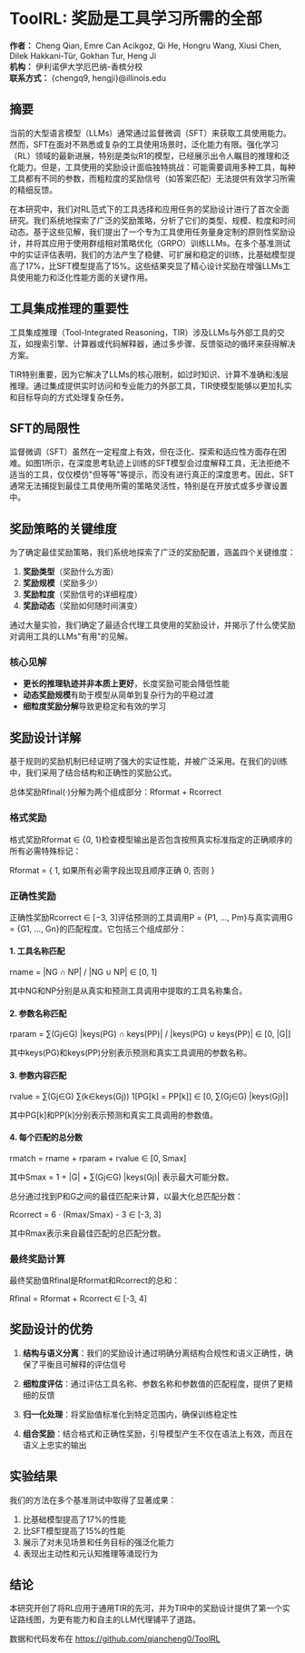 # ToolRL: 奖励是工具学习所需的全部

**作者：** Cheng Qian, Emre Can Acikgoz, Qi He, Hongru Wang, Xiusi Chen, Dilek Hakkani-Tür, Gokhan Tur, Heng Ji  
**机构：** 伊利诺伊大学厄巴纳-香槟分校  
**联系方式：** {chengq9, hengji}@illinois.edu

## 摘要

当前的大型语言模型（LLMs）通常通过监督微调（SFT）来获取工具使用能力。然而，SFT在面对不熟悉或复杂的工具使用场景时，泛化能力有限。强化学习（RL）领域的最新进展，特别是类似R1的模型，已经展示出令人瞩目的推理和泛化能力。但是，工具使用的奖励设计面临独特挑战：可能需要调用多种工具，每种工具都有不同的参数，而粗粒度的奖励信号（如答案匹配）无法提供有效学习所需的精细反馈。

在本研究中，我们对RL范式下的工具选择和应用任务的奖励设计进行了首次全面研究。我们系统地探索了广泛的奖励策略，分析了它们的类型、规模、粒度和时间动态。基于这些见解，我们提出了一个专为工具使用任务量身定制的原则性奖励设计，并将其应用于使用群组相对策略优化（GRPO）训练LLMs。在多个基准测试中的实证评估表明，我们的方法产生了稳健、可扩展和稳定的训练，比基础模型提高了17%，比SFT模型提高了15%。这些结果突显了精心设计奖励在增强LLMs工具使用能力和泛化性能方面的关键作用。

## 工具集成推理的重要性

工具集成推理（Tool-Integrated Reasoning，TIR）涉及LLMs与外部工具的交互，如搜索引擎、计算器或代码解释器，通过多步骤、反馈驱动的循环来获得解决方案。

TIR特别重要，因为它解决了LLMs的核心限制，如过时知识、计算不准确和浅层推理。通过集成提供实时访问和专业能力的外部工具，TIR使模型能够以更加扎实和目标导向的方式处理复杂任务。

## SFT的局限性

监督微调（SFT）虽然在一定程度上有效，但在泛化、探索和适应性方面存在困难。如图1所示，在深度思考轨迹上训练的SFT模型会过度解释工具，无法拒绝不适当的工具，仅仅模仿"但等等"等提示，而没有进行真正的深度思考。因此，SFT通常无法捕捉到最佳工具使用所需的策略灵活性，特别是在开放式或多步骤设置中。

## 奖励策略的关键维度

为了确定最佳奖励策略，我们系统地探索了广泛的奖励配置，涵盖四个关键维度：

1. **奖励类型**（奖励什么方面）
2. **奖励规模**（奖励多少）
3. **奖励粒度**（奖励信号的详细程度）
4. **奖励动态**（奖励如何随时间演变）

通过大量实验，我们确定了最适合代理工具使用的奖励设计，并揭示了什么使奖励对调用工具的LLMs"有用"的见解。

### 核心见解

* **更长的推理轨迹并非本质上更好**，长度奖励可能会降低性能
* **动态奖励规模**有助于模型从简单到复杂行为的平稳过渡
* **细粒度奖励分解**导致更稳定和有效的学习

## 奖励设计详解

基于规则的奖励机制已经证明了强大的实证性能，并被广泛采用。在我们的训练中，我们采用了结合结构和正确性的奖励公式。

总体奖励Rfinal(·)分解为两个组成部分：Rformat + Rcorrect

### 格式奖励

格式奖励Rformat ∈ {0, 1}检查模型输出是否包含按照真实标准指定的正确顺序的所有必需特殊标记：

Rformat = {
  1, 如果所有必需字段出现且顺序正确
  0, 否则
}

### 正确性奖励

正确性奖励Rcorrect ∈ [−3, 3]评估预测的工具调用P = {P1, ..., Pm}与真实调用G = {G1, ..., Gn}的匹配程度。它包括三个组成部分：

#### 1. 工具名称匹配

rname = |NG ∩ NP| / |NG ∪ NP| ∈ [0, 1]

其中NG和NP分别是从真实和预测工具调用中提取的工具名称集合。

#### 2. 参数名称匹配

rparam = ∑(Gj∈G) |keys(PG) ∩ keys(PP)| / |keys(PG) ∪ keys(PP)| ∈ [0, |G|]

其中keys(PG)和keys(PP)分别表示预测和真实工具调用的参数名称。

#### 3. 参数内容匹配

rvalue = ∑(Gj∈G) ∑(k∈keys(Gj)) 1[PG[k] = PP[k]] ∈ [0, ∑(Gj∈G) |keys(Gj)|]

其中PG[k]和PP[k]分别表示预测和真实工具调用的参数值。

#### 4. 每个匹配的总分数

rmatch = rname + rparam + rvalue ∈ [0, Smax]

其中Smax = 1 + |G| + ∑(Gj∈G) |keys(Gj)| 表示最大可能分数。

总分通过找到P和G之间的最佳匹配来计算，以最大化总匹配分数：

Rcorrect = 6 · (Rmax/Smax) - 3 ∈ [-3, 3]

其中Rmax表示来自最佳匹配的总匹配分数。

### 最终奖励计算

最终奖励值Rfinal是Rformat和Rcorrect的总和：

Rfinal = Rformat + Rcorrect ∈ [-3, 4]

## 奖励设计的优势

1. **结构与语义分离**：我们的奖励设计通过明确分离结构合规性和语义正确性，确保了平衡且可解释的评估信号

2. **细粒度评估**：通过评估工具名称、参数名称和参数值的匹配程度，提供了更精细的反馈

3. **归一化处理**：将奖励值标准化到特定范围内，确保训练稳定性

4. **组合奖励**：结合格式和正确性奖励，引导模型产生不仅在语法上有效，而且在语义上忠实的输出

## 实验结果

我们的方法在多个基准测试中取得了显著成果：

1. 比基础模型提高了17%的性能
2. 比SFT模型提高了15%的性能
3. 展示了对未见场景和任务目标的强泛化能力
4. 表现出主动性和元认知推理等涌现行为

## 结论

本研究开创了将RL应用于通用TIR的先河，并为TIR中的奖励设计提供了第一个实证路线图，为更有能力和自主的LLM代理铺平了道路。

数据和代码发布在 https://github.com/qiancheng0/ToolRL

